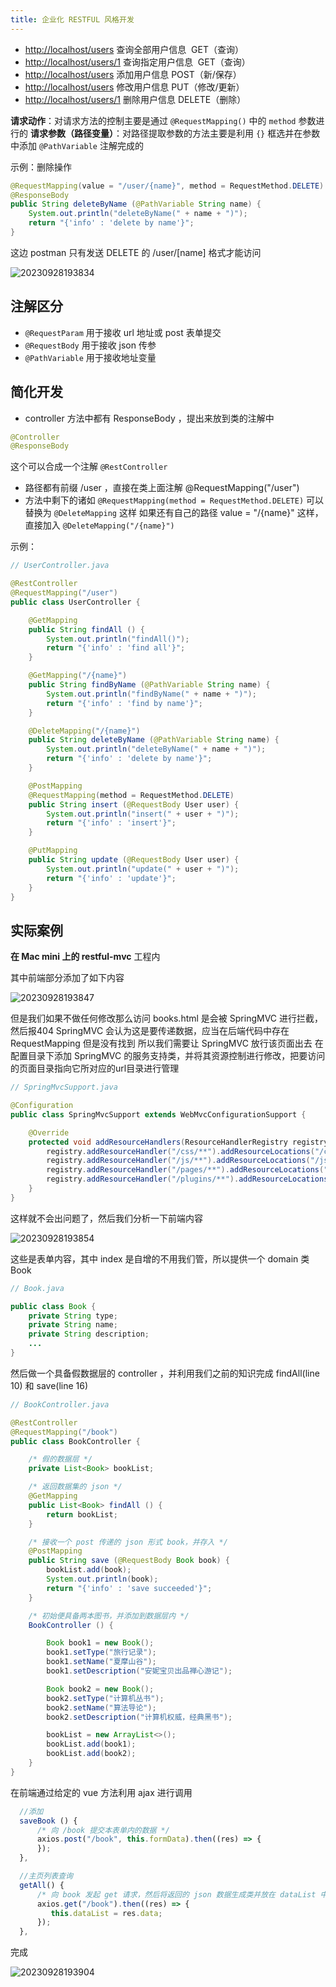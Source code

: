 ```yaml
---
title: 企业化 RESTFUL 风格开发
---
```


* <http://localhost/users> 查询全部用户信息  GET（查询）
* <http://localhost/users/1> 查询指定用户信息  GET（查询）
* <http://localhost/users> 添加用户信息 POST（新/保存）
* <http://localhost/users> 修改用户信息 PUT（修改/更新）
* <http://localhost/users/1> 删除用户信息 DELETE（删除）

**请求动作**：对请求方法的控制主要是通过 `@RequestMapping()` 中的 `method` 参数进行的
**请求参数（路径变量）**：对路径提取参数的方法主要是利用 `{}` 框选并在参数中添加 `@PathVariable` 注解完成的

示例：删除操作

```java
@RequestMapping(value = "/user/{name}", method = RequestMethod.DELETE)
@ResponseBody
public String deleteByName (@PathVariable String name) {
    System.out.println("deleteByName(" + name + ")");
    return "{'info' : 'delete by name'}";
}
```
这边 postman 只有发送 DELETE 的 /user/[name] 格式才能访问

![20230928193834](https://cr-demo-blog-1308117710.cos.ap-nanjing.myqcloud.com/chivas-regal/20230928193834.png)

## 注解区分

* `@RequestParam` 用于接收 url 地址或 post 表单提交
* `@RequestBody` 用于接收 json 传参
* `@PathVariable` 用于接收地址变量

## 简化开发

* controller 方法中都有 ResponseBody ，提出来放到类的注解中

<p></p>

```java
@Controller
@ResponseBody
```
这个可以合成一个注解 `@RestController`

* 路径都有前缀 /user ，直接在类上面注解 @RequestMapping("/user")
* 方法中剩下的诸如 `@RequestMapping(method = RequestMethod.DELETE)` 可以替换为 `@DeleteMapping` 这样
如果还有自己的路径 value = "/{name}" 这样，直接加入 `@DeleteMapping("/{name}")`

示例：

```java
// UserController.java

@RestController
@RequestMapping("/user")
public class UserController {

    @GetMapping
    public String findAll () {
        System.out.println("findAll()");
        return "{'info' : 'find all'}";
    }

    @GetMapping("/{name}")
    public String findByName (@PathVariable String name) {
        System.out.println("findByName(" + name + ")");
        return "{'info' : 'find by name'}";
    }

    @DeleteMapping("/{name}")
    public String deleteByName (@PathVariable String name) {
        System.out.println("deleteByName(" + name + ")");
        return "{'info' : 'delete by name'}";
    }

    @PostMapping
    @RequestMapping(method = RequestMethod.DELETE)
    public String insert (@RequestBody User user) {
        System.out.println("insert(" + user + ")");
        return "{'info' : 'insert'}";
    }

    @PutMapping
    public String update (@RequestBody User user) {
        System.out.println("update(" + user + ")");
        return "{'info' : 'update'}";
    }
}

```
## 实际案例

**在 Mac mini 上的 restful-mvc** 工程内

其中前端部分添加了如下内容

![20230928193847](https://cr-demo-blog-1308117710.cos.ap-nanjing.myqcloud.com/chivas-regal/20230928193847.png)

但是我们如果不做任何修改那么访问 books.html 是会被 SpringMVC 进行拦截，然后报404
SpringMVC 会认为这是要传递数据，应当在后端代码中存在 RequestMapping 但是没有找到
所以我们需要让 SpringMVC 放行该页面出去
在配置目录下添加 SpringMVC 的服务支持类，并将其资源控制进行修改，把要访问的页面目录指向它所对应的url目录进行管理

```java
// SpringMvcSupport.java

@Configuration
public class SpringMvcSupport extends WebMvcConfigurationSupport {

    @Override
    protected void addResourceHandlers(ResourceHandlerRegistry registry) {
        registry.addResourceHandler("/css/**").addResourceLocations("/css/");
        registry.addResourceHandler("/js/**").addResourceLocations("/js/");
        registry.addResourceHandler("/pages/**").addResourceLocations("/pages/");
        registry.addResourceHandler("/plugins/**").addResourceLocations("/plugins/");
    }
}
```

这样就不会出问题了，然后我们分析一下前端内容

![20230928193854](https://cr-demo-blog-1308117710.cos.ap-nanjing.myqcloud.com/chivas-regal/20230928193854.png)

这些是表单内容，其中 index 是自增的不用我们管，所以提供一个 domain 类 Book

```java
// Book.java

public class Book {
    private String type;
    private String name;
    private String description;
    ...
}
```

然后做一个具备假数据层的 controller ，并利用我们之前的知识完成 findAll(line 10) 和 save(line 16)

```java
// BookController.java

@RestController
@RequestMapping("/book")
public class BookController {

    /* 假的数据层 */
    private List<Book> bookList;

    /* 返回数据集的 json */
    @GetMapping
    public List<Book> findAll () {
        return bookList;
    }

    /* 接收一个 post 传递的 json 形式 book，并存入 */
    @PostMapping
    public String save (@RequestBody Book book) {
        bookList.add(book);
        System.out.println(book);
        return "{'info' : 'save succeeded'}";
    }

    /* 初始便具备两本图书，并添加到数据层内 */
    BookController () {

        Book book1 = new Book();
        book1.setType("旅行记录");
        book1.setName("夏摩山谷");
        book1.setDescription("安妮宝贝出品禅心游记");

        Book book2 = new Book();
        book2.setType("计算机丛书");
        book2.setName("算法导论");
        book2.setDescription("计算机权威，经典黑书");

        bookList = new ArrayList<>();
        bookList.add(book1);
        bookList.add(book2);
    }
}
```

在前端通过给定的 vue 方法利用 ajax 进行调用

```js
  //添加
  saveBook () {
      /* 向 /book 提交本表单内的数据 */
      axios.post("/book", this.formData).then((res) => {
      });
  },

  //主页列表查询
  getAll() {
      /* 向 book 发起 get 请求，然后将返回的 json 数据生成类并放在 dataList 中用作展示 */
      axios.get("/book").then((res) => {
         this.dataList = res.data;
      });
  },
```
完成

![20230928193904](https://cr-demo-blog-1308117710.cos.ap-nanjing.myqcloud.com/chivas-regal/20230928193904.png)